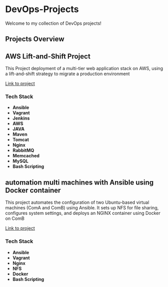 # DevOps-Projects

Welcome to my collection of DevOps projects!

## Projects Overview

<h2>AWS Lift-and-Shift Project</h2>

This Project deployment of a multi-tier web application stack on AWS, using a lift-and-shift strategy to migrate a production environment

[Link to project](https://github.com/DevOps-ArielSemel/AWS-Lift-and-Shift-Project)

### Tech Stack
- **Ansible**
- **Vagrant**
- **Jenkins**
- **AWS**
- **JAVA**
- **Maven**
- **Tomcat**
- **Nginx**
- **RabbitMQ**
- **Memcached**
- **MySQL**
- **Bash Scripting**

<h2>automation multi machines with Ansible using Docker container</h2>

This project automates the configuration of two Ubuntu-based virtual machines (ComA and ComB) using Ansible.
It sets up NFS for file sharing, configures system settings, and deploys an NGINX container using Docker on ComB

[Link to project](https://github.com/DevOps-ArielSemel/Ansible-and-Docker-Project)

### Tech Stack
- **Ansible**
- **Vagrant**
- **Nginx**
- **NFS**
- **Docker**
- **Bash Scripting**



